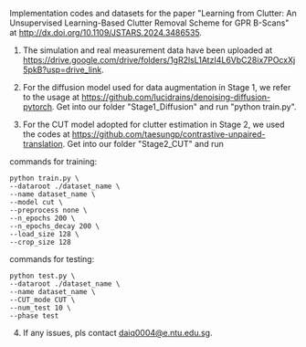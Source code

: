 Implementation codes and datasets for the paper "Learning from Clutter: An Unsupervised Learning-Based Clutter Removal Scheme for GPR B-Scans" at http://dx.doi.org/10.1109/JSTARS.2024.3486535. 

1. The simulation and real measurement data have been uploaded at https://drive.google.com/drive/folders/1gR2lsL1AtzI4L6VbC28ix7POcxXj5pkB?usp=drive_link. 
2. For the diffusion model used for data augmentation in Stage 1, we refer to the usage at https://github.com/lucidrains/denoising-diffusion-pytorch. Get into our folder "Stage1_Diffusion" and run "python train.py".

3. For the CUT model adopted for clutter estimation in Stage 2, we used the codes at https://github.com/taesungp/contrastive-unpaired-translation. Get into our folder "Stage2_CUT" and run

commands for training:

    python train.py \
    --dataroot ./dataset_name \
    --name dataset_name \
    --model cut \
    --preprocess none \
    --n_epochs 200 \
    --n_epochs_decay 200 \
    --load_size 128 \
    --crop_size 128

commands for testing:

    python test.py \
    --dataroot ./dataset_name \
    --name dataset_name \
    --CUT_mode CUT \
    --num_test 10 \
    --phase test

4. If any issues, pls contact daiq0004@e.ntu.edu.sg.

